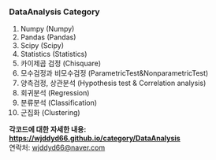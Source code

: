 ### DataAnalysis Category
1. Numpy (Numpy)
2. Pandas (Pandas)
3. Scipy (Scipy)
4. Statistics (Statistics)
5. 카이제곱 검정 (Chisquare)
6. 모수검정과 비모수검정 (ParametricTest&NonparametricTest)
7. 양측검정, 상관분석 (Hypothesis test & Correlation analysis)
8. 회귀분석 (Regression)
9. 분류분석 (Classification)
10. 군집화 (Clustering)

**각코드에 대한 자세한 내용: <https://wjddyd66.github.io/category/DataAnalysis>**  
연락처: wjddyd66@naver.com

